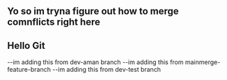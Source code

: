 ## Yo so im tryna figure out how to merge comnflicts right here
## Hello Git

--im adding this from dev-aman branch
--im adding this from mainmerge-feature-branch
--im adding this from dev-test branch

